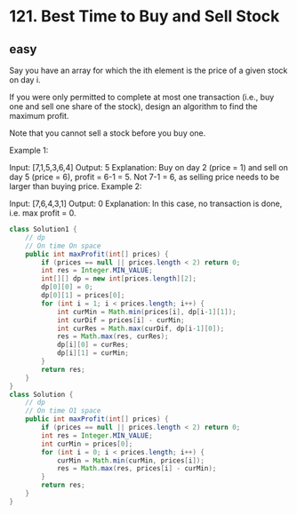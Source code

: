 # 121. Best Time to Buy and Sell Stock
## easy
Say you have an array for which the ith element is the price of a given stock on day i.

If you were only permitted to complete at most one transaction (i.e., buy one and sell one share of the stock), design an algorithm to find the maximum profit.

Note that you cannot sell a stock before you buy one.

Example 1:

Input: [7,1,5,3,6,4]
Output: 5
Explanation: Buy on day 2 (price = 1) and sell on day 5 (price = 6), profit = 6-1 = 5.
             Not 7-1 = 6, as selling price needs to be larger than buying price.
Example 2:

Input: [7,6,4,3,1]
Output: 0
Explanation: In this case, no transaction is done, i.e. max profit = 0.

```java
class Solution1 {
    // dp
    // On time On space
    public int maxProfit(int[] prices) {
        if (prices == null || prices.length < 2) return 0;
        int res = Integer.MIN_VALUE;
        int[][] dp = new int[prices.length][2];
        dp[0][0] = 0;
        dp[0][1] = prices[0];
        for (int i = 1; i < prices.length; i++) {
            int curMin = Math.min(prices[i], dp[i-1][1]);
            int curDif = prices[i] - curMin;
            int curRes = Math.max(curDif, dp[i-1][0]);
            res = Math.max(res, curRes);
            dp[i][0] = curRes;
            dp[i][1] = curMin;
        }
        return res;
    }
}
class Solution {
    // dp
    // On time O1 space
    public int maxProfit(int[] prices) {
        if (prices == null || prices.length < 2) return 0;
        int res = Integer.MIN_VALUE;
        int curMin = prices[0];
        for (int i = 0; i < prices.length; i++) {
            curMin = Math.min(curMin, prices[i]);
            res = Math.max(res, prices[i] - curMin);
        }
        return res;
    }
}
```
